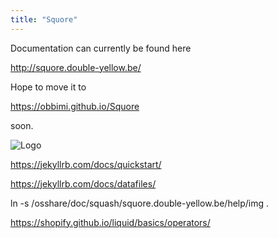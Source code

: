 ```yaml
---
title: "Squore"
---
```


Documentation can currently be found here
 
<http://squore.double-yellow.be/>

Hope to move it to

<https://obbimi.github.io/Squore>

soon.

![Logo](http://squore.double-yellow.be/images/google.play.high.res.logo.png)

<https://jekyllrb.com/docs/quickstart/>

<https://jekyllrb.com/docs/datafiles/>

ln -s /osshare/doc/squash/squore.double-yellow.be/help/img .

<https://shopify.github.io/liquid/basics/operators/>
